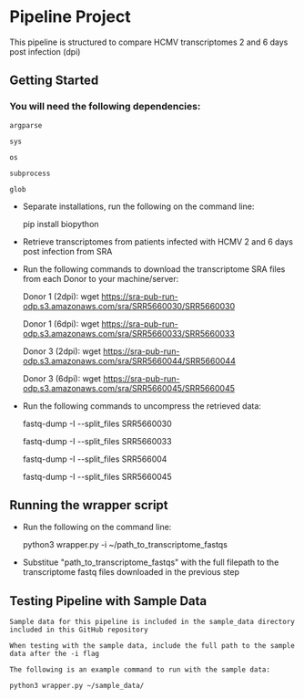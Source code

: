 # Pipeline Project
This pipeline is structured to compare HCMV transcriptomes 2 and 6 days post infection (dpi)

## Getting Started
### You will need the following dependencies:
    argparse

    sys

    os

    subprocess

    glob

- Separate installations, run the following on the command line:

    pip install biopython

- Retrieve transcriptomes from patients infected with HCMV 2 and 6 days post infection from SRA

- Run the following commands to download the transcriptome SRA files from each Donor to your machine/server:

    Donor 1 (2dpi): wget https://sra-pub-run-odp.s3.amazonaws.com/sra/SRR5660030/SRR5660030

    Donor 1 (6dpi): wget https://sra-pub-run-odp.s3.amazonaws.com/sra/SRR5660033/SRR5660033

    Donor 3 (2dpi): wget https://sra-pub-run-odp.s3.amazonaws.com/sra/SRR5660044/SRR5660044

    Donor 3 (6dpi): wget https://sra-pub-run-odp.s3.amazonaws.com/sra/SRR5660045/SRR5660045

- Run the following commands to uncompress the retrieved data:

    fastq-dump -I --split_files SRR5660030

    fastq-dump -I --split_files SRR5660033

    fastq-dump -I --split_files SRR566004

    fastq-dump -I --split_files SRR5660045

## Running the wrapper script

- Run the following on the command line:

    python3 wrapper.py -i ~/path_to_transcriptome_fastqs

- Substitue "path_to_transcriptome_fastqs" with the full filepath to the transcriptome fastq files downloaded in the previous step

## Testing Pipeline with Sample Data

    Sample data for this pipeline is included in the sample_data directory included in this GitHub repository

    When testing with the sample data, include the full path to the sample data after the -i flag

    The following is an example command to run with the sample data:

    python3 wrapper.py ~/sample_data/
